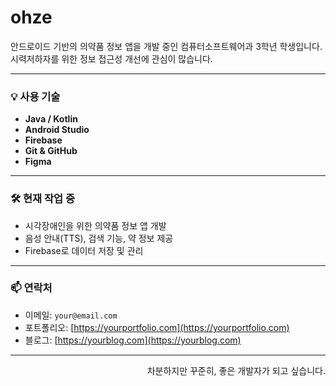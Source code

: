 <h1 align="left">ohze</h1>

<p align="left">
안드로이드 기반의 의약품 정보 앱을 개발 중인 컴퓨터소프트웨어과 3학년 학생입니다.  
시력저하자를 위한 정보 접근성 개선에 관심이 많습니다.
</p>

---

### 💡 사용 기술

- **Java / Kotlin**
- **Android Studio**
- **Firebase**
- **Git & GitHub**
- **Figma**

---

### 🛠 현재 작업 중

- 시각장애인을 위한 의약품 정보 앱 개발
- 음성 안내(TTS), 검색 기능, 약 정보 제공
- Firebase로 데이터 저장 및 관리

---

### 📫 연락처

- 이메일: `your@email.com`
- 포트폴리오: [https://yourportfolio.com](https://yourportfolio.com)
- 블로그: [https://yourblog.com](https://yourblog.com)

---

<p align="right">
차분하지만 꾸준히,  
좋은 개발자가 되고 싶습니다.
</p>

